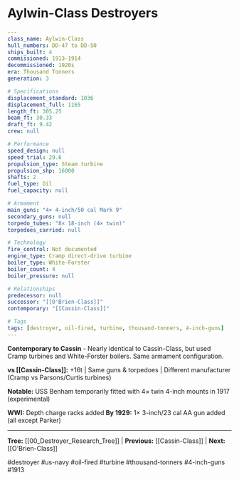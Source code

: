 # Aylwin-Class Destroyers

```yaml
---
class_name: Aylwin-Class
hull_numbers: DD-47 to DD-50
ships_built: 4
commissioned: 1913-1914
decommissioned: 1920s
era: Thousand Tonners
generation: 3

# Specifications
displacement_standard: 1036
displacement_full: 1165
length_ft: 305.25
beam_ft: 30.33
draft_ft: 9.42
crew: null

# Performance
speed_design: null
speed_trial: 29.6
propulsion_type: Steam turbine
propulsion_shp: 16000
shafts: 2
fuel_type: Oil
fuel_capacity: null

# Armament
main_guns: "4× 4-inch/50 cal Mark 9"
secondary_guns: null
torpedo_tubes: "8× 18-inch (4× twin)"
torpedoes_carried: null

# Technology
fire_control: Not documented
engine_type: Cramp direct-drive turbine
boiler_type: White-Forster
boiler_count: 4
boiler_pressure: null

# Relationships
predecessor: null
successor: "[[O'Brien-Class]]"
contemporary: "[[Cassin-Class]]"

# Tags
tags: [destroyer, oil-fired, turbine, thousand-tonners, 4-inch-guns]
---
```

**Contemporary to Cassin** - Nearly identical to Cassin-Class, but used Cramp turbines and White-Forster boilers. Same armament configuration.

**vs [[Cassin-Class]]:** +16t | Same guns & torpedoes | Different manufacturer (Cramp vs Parsons/Curtis turbines)

**Notable:** USS Benham temporarily fitted with 4× twin 4-inch mounts in 1917 (experimental)

**WWI:** Depth charge racks added
**By 1929:** 1× 3-inch/23 cal AA gun added (all except Parker)

---
**Tree:** [[00_Destroyer_Research_Tree]] | **Previous:** [[Cassin-Class]] | **Next:** [[O'Brien-Class]]

#destroyer #us-navy #oil-fired #turbine #thousand-tonners #4-inch-guns #1913
